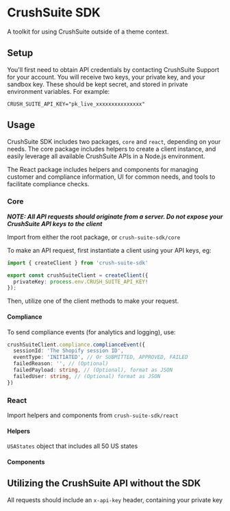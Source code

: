 # CrushSuite SDK
A toolkit for using CrushSuite outside of a theme context.

## Setup
You'll first need to obtain API credentials by contacting CrushSuite Support for your account.
You will receive two keys, your private key, and your sandbox key. These should be kept secret, and stored in private environment variables.
For example:

```env
CRUSH_SUITE_API_KEY="pk_live_xxxxxxxxxxxxxxx"
```

## Usage
CrushSuite SDK includes two packages, `core` and `react`, depending on your needs. The core package includes helpers to create a client instance, and easily leverage all available CrushSuite APIs in a Node.js environment.

The React package includes helpers and components for managing customer and compliance information, UI for common needs, and tools to facilitate compliance checks.

### Core
***NOTE: All API requests should originate from a server. Do not expose your CrushSuite API keys to the client***

Import from either the root package, or `crush-suite-sdk/core`

To make an API request, first instantiate a client using your API keys, eg:

```typescript
import { createClient } from 'crush-suite-sdk'

export const crushSuiteClient = createClient({
  privateKey: process.env.CRUSH_SUITE_API_KEY!
});
```

Then, utilize one of the client methods to make your request.

#### Compliance
To send compliance events (for analytics and logging), use:

```ts
crushSuiteClient.compliance.complianceEvent({
  sessionId: 'The Shopify session ID',
  eventType: 'INITIATED', // Or SUBMITTED, APPROVED, FAILED
  failedReason: '', // (Optional)
  failedPayload: string, // (Optional), format as JSON
  failedUser: string, // (Optional) format as JSON
})
```

### React
Import helpers and components from `crush-suite-sdk/react`

#### Helpers

`USAStates` object that includes all 50 US states

#### Components


## Utilizing the CrushSuite API without the SDK

All requests should include an `x-api-key` header, containing your private key
